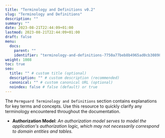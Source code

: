 ```yaml
---
title: "Terminology and Definitions v0.2"
slug: "Terminology and Definitions"
description: ""
summary: ""
date: 2023-08-21T22:44:09+01:00
lastmod: 2023-08-21T22:44:09+01:00
draft: false
menu:
  docs:
    parent: ""
    identifier: "terminology-and-definitions-7750a77beb8b4965ad0cb30898a100a1"
weight: 1008
toc: true
seo:
  title: "" # custom title (optional)
  description: "" # custom description (recommended)
  canonical: "" # custom canonical URL (optional)
  noindex: false # false (default) or true
---
```


The `Permguard Terminology and Definitions` section contains explanations for key terms and concepts.
Use this resource to quickly clarify any terminology encountered throughout the documentation.

- **Authorization Model**: _An authorization model serves to model the application's authorization logic, which may not necessarily correspond to domain entities and tables._
